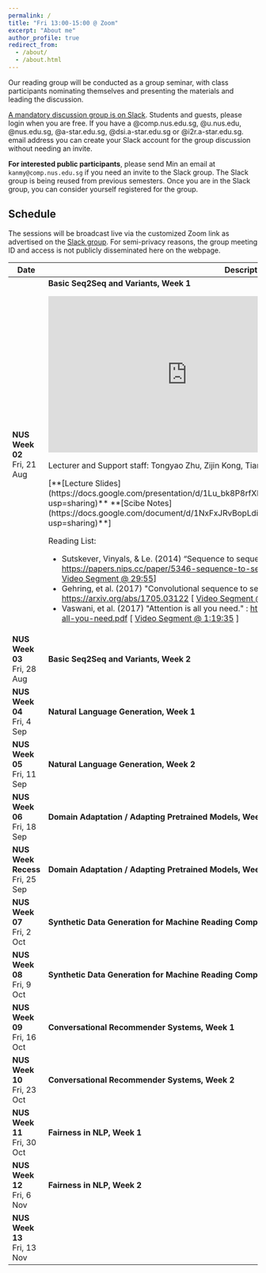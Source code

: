 ```yaml
---
permalink: /
title: "Fri 13:00-15:00 @ Zoom"
excerpt: "About me"
author_profile: true
redirect_from:
  - /about/
  - /about.html
---
```

Our reading group will be conducted as a group seminar, with class participants nominating themselves and presenting the materials and leading the discussion.

<a href="http://cs6101.slack.com/">A mandatory discussion group is on Slack</a>. Students and guests, please login when you are free. If you have a @comp.nus.edu.sg, @u.nus.edu, @nus.edu.sg, @a-star.edu.sg, @dsi.a-star.edu.sg or @i2r.a-star.edu.sg. email address you can create your Slack account for the group discussion without needing an invite.

**For interested public participants**, please send Min an email at ```kanmy@comp.nus.edu.sg``` if you need an invite to the Slack group.  The Slack group is being reused from previous semesters.  Once you are in the Slack group, you can consider yourself registered for the group.

## Schedule

The sessions will be broadcast live via the customized Zoom link as advertised on the [Slack group](http://cs6101.slack.com).  For semi-privacy reasons, the group meeting ID and access is not publicly disseminated here on the webpage.

<table class="table table-striped">
<thead class="thead-inverse"><tr><th>Date</th><th width="80%">Description</th></tr></thead>
<tbody>
<!-- Support Staff ********************************** 
  Use this first row as an exemplar.  You can get the Youtube offsets for each segment by using the share button and checking the "start at" checkbox and then pasting it.  The t parameter is the number of second from the start of the video.
 ************************************************** -->
<tr>
  <td><b>NUS Week 02</b><br />Fri, 21 Aug
  </td>
  <td>
    <strong>Basic Seq2Seq and Variants, Week 1</strong>
  <p>
<iframe width="560" height="315" src="https://www.youtube.com/embed/Qb8EWcXZu6M" frameborder="0" allow="autoplay; encrypted-media" allowfullscreen></iframe>
  </p>
  <p>
    Lecturer and Support staff: Tongyao Zhu, Zijin Kong, Tianyang Zhang, Chenglei Si<br/></p>

  <p>
    [**[Lecture Slides](https://docs.google.com/presentation/d/1Lu_bk8P8rfXEzrLgS0qMbFO0l628Tb4AW3G6M8MK5Gw/edit?usp=sharing)** **[Scibe Notes](https://docs.google.com/document/d/1NxFxJRvBopLdiJ2sA4q57MCiR2UIIfl7yGEv1THA918/edit?usp=sharing)**]<br/></p> 

<P>Reading List:
<UL>
  <LI> Sutskever, Vinyals, & Le. (2014) “Sequence to sequence learning with neural networks.” : <a href="https://papers.nips.cc/paper/5346-sequence-to-sequence-learning-with-neural-networks.pdf">https://papers.nips.cc/paper/5346-sequence-to-sequence-learning-with-neural-networks.pdf</a> [ <a href="https://youtu.be/Qb8EWcXZu6M?t=1796">Video Segment @ 29:55</a>] </li>
  <LI> Gehring, et al. (2017) "Convolutional sequence to sequence learning." : <A HREF="https://arxiv.org/abs/1705.03122">https://arxiv.org/abs/1705.03122</a> [ <a href="https://youtu.be/Qb8EWcXZu6M?t=3193">Video Segment @ 53:12</a> ] </li>
  <LI> Vaswani, et al. (2017) "Attention is all you need." : <A href="https://papers.nips.cc/paper/7181-attention-is-all-you-need.pdf">https://papers.nips.cc/paper/7181-attention-is-all-you-need.pdf</a> [ <a href="https://youtu.be/Qb8EWcXZu6M?t=4775">Video Segment @ 1:19:35</a> ] </li>
  </UL>
    </p>
  </td>
  </tr>
  <tr>
  <td><b>NUS Week 03</b><br />Fri, 28 Aug
  </td>
  <td>
    <strong>Basic Seq2Seq and Variants, Week 2</strong>
  </td>
  </tr>
  <tr>
  <td><b>NUS Week 04</b><br />Fri, 4 Sep
  </td>
  <td>
    <strong>Natural Language Generation, Week 1</strong>
  </td>
  </tr>
  <tr>
  <td><b>NUS Week 05</b><br />Fri, 11 Sep
  </td>
  <td>
    <strong>Natural Language Generation, Week 2</strong>
  </td>
  </tr>
  <tr>
  <td><b>NUS Week 06</b><br />Fri, 18 Sep
  </td>
  <td>
    <strong>Domain Adaptation / Adapting Pretrained Models, Week 1</strong>
  </td>
  </tr>
  <tr>
  <td><b>NUS Week Recess</b><br />Fri, 25 Sep
  </td>
  <td>
    <strong>Domain Adaptation / Adapting Pretrained Models, Week 2</strong>
  </td>
  </tr>
  <tr>
  <td><b>NUS Week 07</b><br />Fri, 2 Oct
  </td>
  <td>
    <strong>Synthetic Data Generation for Machine Reading Comprehension, Week 1</strong>
  </td>
  </tr>
  <tr>
  <td><b>NUS Week 08</b><br />Fri, 9 Oct
  </td>
  <td>
    <strong>Synthetic Data Generation for Machine Reading Comprehension, Week 2</strong>
  </td>
  </tr>
  <tr>
  <td><b>NUS Week 09</b><br />Fri, 16 Oct
  </td>
  <td>
    <strong>Conversational Recommender Systems, Week 1</strong>
  </td>
  </tr>
  <tr>
  <td><b>NUS Week 10</b><br />Fri, 23 Oct
  </td>
  <td>
    <strong>Conversational Recommender Systems, Week 2</strong>
  </td>
  </tr>
  <tr>
  <td><b>NUS Week 11</b><br />Fri, 30 Oct
  </td>
  <td>
    <strong>Fairness in NLP, Week 1</strong>
  </td>
  </tr>
  <tr>
  <td><b>NUS Week 12</b><br />Fri, 6 Nov
  </td>
  <td>
    <strong>Fairness in NLP, Week 2</strong>
  </td>
  </tr>
  <tr>
  <td><b>NUS Week 13</b><br />Fri, 13 Nov
  </td>
  <td>
    <strong></strong>
  </td>
  </tr>
</tbody></table>

